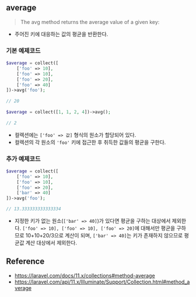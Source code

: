 ## average
> The avg method returns the average value of a given key:
- 주어진 키에 대응하는 값의 평균을 반환한다.

### 기본 예제코드
```php
$average = collect([
    ['foo' => 10],
    ['foo' => 10],
    ['foo' => 20],
    ['foo' => 40]
])->avg('foo');
 
// 20
 
$average = collect([1, 1, 2, 4])->avg();
 
// 2
```
- 컬렉션에는 `['foo' => 값]` 형식의 원소가 할당되어 있다.
- 컬렉션의 각 원소의 `'foo'` 키에 접근한 후 취득한 값들의 평균을 구한다.

### 추가 예제코드
```php
$average = collect([
    ['foo' => 10],
    ['foo' => 10],
    ['foo' => 20],
    ['bar' => 40]
])->avg('foo');

// 13.333333333333334
```
- 지정한 키가 없는 원소(`['bar' => 40]`)가 있다면 평균을 구하는 대상에서 제외한다.
`['foo' => 10], ['foo' => 10], ['foo' => 20]`에 대해서만 평균을 구하므로 10+10+20/3으로 계산이 되며, `['bar' => 40]`는 키가 존재하지 않으므로 평균값 계산 대상에서 제외한다.

## Reference
- https://laravel.com/docs/11.x/collections#method-average
- https://laravel.com/api/11.x/Illuminate/Support/Collection.html#method_average

